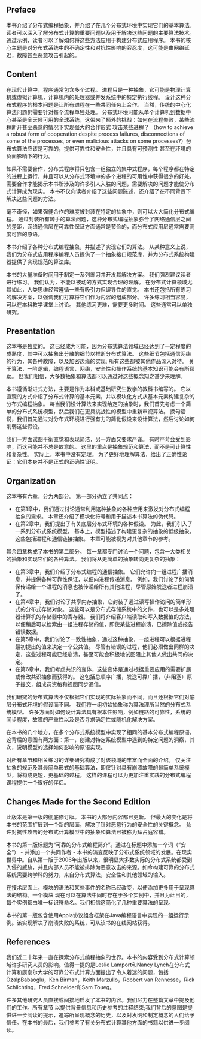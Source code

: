 ## Preface

本书介绍了分布式编程抽象，并介绍了在几个分布式环境中实现它们的基本算法。 读者可以深入了解分布式计算的重要问题以及用于解决这些问题的主要算法技术。 通过示例，读者可以了解如何将这些方法应用于构建分布式应用程序。 本书的核心主题是对分布式系统中的不确定性和对抗性影响的容忍度，这可能是由网络延迟，故障甚至恶意攻击引起的。

## Content

在现代计算中，程序通常包含多个过程。 进程只是一种抽象，它可能是物理计算机或虚拟计算机，计算机内的处理器或并发系统中的特定执行线程。 设计这种分布式程序的根本问题是让所有进程在一些共同任务上合作。 当然，传统的中心化算法问题仍需要针对每个流程单独处理。 分布式环境可能从单个计算机到数据中心甚至是全天候可用的全球系统，这带来了额外的挑战：如何在流程失败，某些流程断开甚至恶意的情况下实现强大的合作形式 攻击某些进程？ （how to achieve a robust form of cooperation despite process failures, disconnections of some of the processes, or even malicious attacks on some processes?）分布式算法应该是可靠的，提供可靠性和安全性，并且具有可预测性 甚至在环境的负面影响下的行为。

如果不需要合作，分布式程序将只包含一组独立的集中式程序，每个程序都在特定的进程上运行，并且可以从分布式环境中的多个进程的可用性中获得很少的好处。 需要合作才能揭示本书所涉及的许多引人入胜的问题，需要解决的问题才能使分布式计算成为现实。 本书不仅向读者介绍了这些问题陈述，还介绍了在不同背景下解决这些问题的方法。

毫不奇怪，如果强健合作的难度被封装在特定的抽象中，则可以大大简化分布式编程。 通过封装所有棘手的算法问题，这种分布式编程抽象弥合了网络通信层之间的差距，网络通信层在可靠性保证方面通常是节俭的，而分布式应用层通常需要高度可靠的原语。

本书介绍了各种分布式编程抽象，并描述了实现它们的算法。 从某种意义上说，我们为分布式应用程序编程人员提供了一个抽象接口规范库，并为分布式系统构建器提供了实现规范的算法库。

本书的大量准备时间用于制定一系列练习并开发其解决方案。 我们强烈建议读者进行练习。 我们认为，不能以被动的方式实现合理的理解。 在分布式计算领域尤其如此，人类思维经常遵循一些有吸引力但误导性的直觉。 本书还包括所有练习的解决方案，以强调我们打算将它们作为内容的组成部分。 许多练习相当容易，可以在本科教学课堂上讨论。 其他练习更难，需要更多时间。 这些通常可以单独研究。

## Presentation

这本书是独立的。 这已经成为可能，因为分布式算法领域已经达到了一定程度的成熟度，其中可以抽象出分散的细节以推断分布式算法。 这些细节包括通信网络的行为，其各种故障，以及加密边缘的实现; 所有这些都被其他作品深入对待。 关于算法，一阶逻辑，编程语言，网络，安全性和操作系统的基本知识可能会有所帮助。 但我们相信，大多数抽象和算法都可以通过对这些概念知之甚少来理解。

本书遵循渐进式方法，主要是作为本科或基础研究生教学的教科书编写的。 它以直观的方式介绍了分布式计算的基本元素，并以模块化方式从基本元素构建复杂的分布式编程抽象。 每当我们设计算法来实现给定的抽象时，我们首先考虑一个简单的分布式系统模型，然后我们在更具挑战性的模型中重新审视算法。 换句话说，我们首先通过对分布式环境进行强有力的简化假设来设计算法，然后讨论如何削弱这些假设。

我们一方面试图平衡直觉和表现简洁，另一方面又要求严谨。 有时严苛会受到影响，而这可能并不总是故意的。 这里的重点是抽象规范和算法，而不是可计算性和复杂性。 实际上，本书中没有定理。 为了更好地理解算法，给出了正确性论证：它们本身并不是正式的正确性证明。

## Organization

这本书有六章，分为两部分。 第一部分确立了共同点：

- 在第1章中，我们通过讨论通常利用这种抽象的各种应用来激发对分布式编程抽象的需求。 本章还介绍了模块化符号和用于描述本书算法的伪代码。
- 在第2章中，我们提出了有关底层分布式环境的各种假设。 为此，我们引入了一系列分布式系统模型。 基本上，模型描述了构建更复杂的抽象的低级抽象。 这些包括进程和通信链接抽象。 本章可能被视为对其他章节的参考。

其余四章构成了本书的第二部分。 每一章都专门讨论一个问题，包含一大类相关的抽象和实现它们的各种算法。 我们将从更简单的抽象转向更复杂的抽象：

- 在第3章中，我们介绍了分布式编程的通信抽象。 它们允许向一组进程广播消息，并提供各种可靠性保证，以便向进程传递消息。 例如，我们讨论了如何确保传递给一个进程的消息也被传递给所有其他进程，尽管原始发送者进程崩溃了。
- 在第4章中，我们讨论了共享内存抽象，它封装了通过读写操作访问的简单形式的分布式存储对象。 这些可以是分布式存储系统中的文件，也可以是多处理器计算机的存储器中的寄存器。 我们将介绍客户端读取和写入数据值的方法，以便稍后可以检索由一组进程存储的值，即使某些进程崩溃，已擦除值或报告错误数据。
- 在第5章中，我们讨论了一致性抽象，通过这种抽象，一组进程可以根据进程最初提出的值来决定一个公共值。 尽管有错误的过程，他们必须做出同样的决定，这些过程可能已经崩溃，甚至可能会积极地试图阻止其他人做出共同的决定。
- 在第6章中，我们考虑共识的变体，这些变体是通过根据重要应用的需要扩展或修改共识抽象而获得的。 这包括总顺序广播，发送可靠广播，（非阻塞）原子提交，组成员资格和视图同步通信。

我们研究的分布式算法不仅根据它们实现的实际抽象而不同，而且还根据它们对底层分布式环境的假设而不同。 我们将一组初始抽象称为算法理所当然的分布式系统模型。 许多方面对如何设计算法具有根本性影响，例如链路的可靠性，系统的同步程度，故障的严重性以及是否寻求确定性或随机化解决方案。

在本书的几个地方，在多个分布式系统模型中实现了相同的基本分布式编程原语。 这背后的意图有两方面：第一，创建对特定系统模型中遇到的特定问题的洞察，其次，说明模型的选择如何影响的原语实现。

对所有章节和相关练习的详细研究构成了对该领域的丰富而全面的介绍。 仅关注抽象的规范及其最简单形式的基础算法，即仅针对具有崩溃故障的最简单系统模型，将构成更短，更基础的过程。 这样的课程可以为更加注重实践的分布式编程课程提供一个很好的伴侣。

## Changes Made for the Second Edition

此版本是第一版的彻底修订版。 本书的大部分内容都已更新。 但最大的变化是将本书的范围扩展到一个新的层面，解决了针对恶意行为的安全性的关键概念。 允许对抗性攻击的分布式计算模型中的抽象和算法已被称为拜占庭容错。

本书的第一版标题为“可靠的分布式编程简介”。通过在标题中添加一个词（“安全”） - 并添加一个共同作者 - 本书的演变反映了分布式系统领域的发展。在现实世界中。自从第一版于2006年出版以来，很明显大多数实际的分布式系统都受到入侵的威胁，并且内部人员不能被排除为恶意攻击的来源。如今构建可靠的分布式系统需要跨学科的努力，来自分布式算法，安全性和其他领域的输入。

在技术层面上，模块的语法和某些事件的名称已经改变，以便添加更多用于呈现算法的结构。一个模块 现在可以在算法中同时存在于多个实例中，并且为此目的，每个实例都由唯一标识符命名。我们相信这简化了几种重要算法的呈现。

 本书的第一版包含使用Appia协议组合框架在Java编程语言中实现的一组运行示例。该实现解决了崩溃失败的系统，可从该书的在线网站获得。

## References

我们近二十年来一直在探索分布式编程抽象的世界。本书的内容受到分布式计算领域许多研究人员的影响。值得一提的是Leslie Lamport和Nancy Lynch在分布式计算和康奈尔大学的可靠分布式计算方面提出了令人着迷的问题，包括ÖzalpBabaoglu，Ken Birman，Keith Marzullo，Robbert van Rennesse，Rick Schlichting，Fred Schneider和Sam Toueg。

许多其他研究人员直接或间接地启发了本书的内容。我们尽力在整篇文章中提及他们的工作。所有章节 以提供背景信息和历史参考的注释结束;我们背后的意图是提供进一步阅读的提示，追踪所呈现概念的历史，以及对发明和制定概念的人们给予信任。在本书的最后，我们参考了有关分布式计算其他方面的书籍以供进一步阅读。

